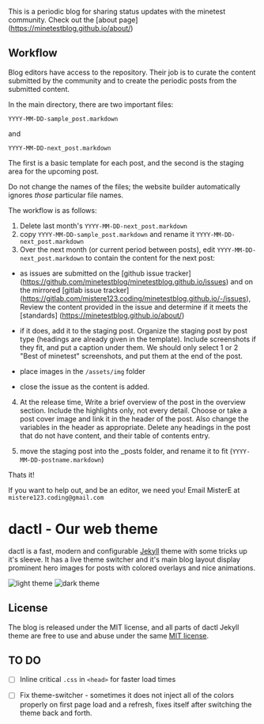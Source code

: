 This is a periodic blog for sharing status updates with the minetest community. Check out the [about page] (https://minetestblog.github.io/about/)

## Workflow 

Blog editors have access to the repository. Their job is to curate the content submitted by the community and to create the periodic posts from the submitted content.

In the main directory, there are two important files:

`YYYY-MM-DD-sample_post.markdown`

and 

`YYYY-MM-DD-next_post.markdown`

The first is a basic template for each post, and the second is the staging area for the upcoming post. 

Do not change the names of the files; the website builder automatically ignores *those* particular file names.

The workflow is as follows: 

1) Delete last month's `YYYY-MM-DD-next_post.markdown`
2) copy `YYYY-MM-DD-sample_post.markdown` and rename it `YYYY-MM-DD-next_post.markdown`
3) Over the next month (or current period between posts), edit `YYYY-MM-DD-next_post.markdown` to contain the content for the next post:
  * as issues are submitted on the [github issue tracker] (https://github.com/minetestblog/minetestblog.github.io/issues) and on the mirrored [gitlab issue tracker] (https://gitlab.com/mistere123.coding/minetestblog.github.io/-/issues), Review the content provided in the issue and determine if it meets the [standards] (https://minetestblog.github.io/about/)

  * if it does, add it to the staging post. Organize the staging post by post type (headings are already given in the template). Include screenshots if they fit, and put a caption under them. We should only select 1 or 2 "Best of minetest" screenshots, and put them at the end of the post.
  * place images in the `/assets/img` folder

  * close the issue as the content is added.

4) At the release time, Write a brief overview of the post in the overview section. Include the highlights only, not every detail. Choose or take a post cover image and link it in the header of the post. Also change the variables in the header as appropriate. Delete any headings in the post that do not have content, and their table of contents entry.

5) move the staging post into the _posts folder, and rename it to fit (`YYYY-MM-DD-postname.markdown`)

Thats it!


If you want to help out, and be an editor, we need you! Email MisterE at `mistere123.coding@gmail.com` 





# dactl - Our web theme
dactl is a fast, modern and configurable [Jekyll](http://jekyllrb.com/) theme with some tricks up it's sleeve. It has a live theme switcher and it's main blog layout display prominent hero images for posts with colored overlays and nice animations.

![light theme](uploads/screenshot_desktop_light.jpg)
![dark theme](uploads/screenshot_desktop_dark.jpg)

## License
The blog is released under the MIT license, and
all parts of dactl Jekyll theme are free to use and abuse under the same [MIT license](http://opensource.org/licenses/mit-license.php).

## TO DO
- [ ] Inline critical `.css` in `<head>` for faster load times
- [ ] Fix theme-switcher - sometimes it does not inject all of the colors properly on first page load and a refresh, fixes itself after switching the theme back and forth.

